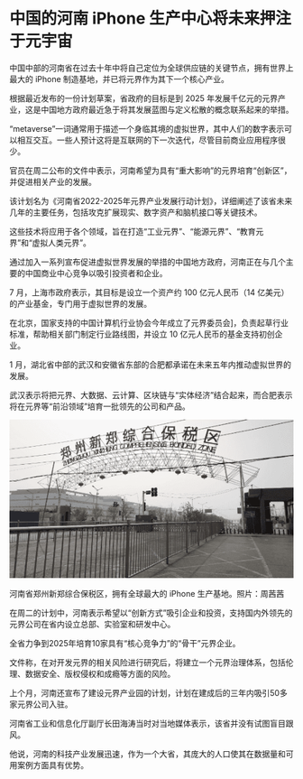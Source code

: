 # 中国的河南 iPhone 生产中心将未来押注于元宇宙




中国中部的河南省在过去十年中将自己定位为全球供应链的关键节点，拥有世界上最大的 iPhone 制造基地，并已将元界作为其下一个核心产业。

根据最近发布的一份计划草案，省政府的目标是到 2025 年发展千亿元的元界产业，这是中国地方政府最近急于将其发展蓝图与定义松散的概念联系起来的举措。

“metaverse”一词通常用于描述一个身临其境的虚拟世界，其中人们的数字表示可以相互交互。一些人预计这将是互联网的下一次迭代，尽管目前商业应用程序很少。

官员在周二公布的文件中表示，河南希望为具有“重大影响”的元界培育“创新区”，并促进相关产业的发展。

该计划名为《河南省2022-2025年元界产业发展行动计划》，详细阐述了该省未来几年的主要任务，包括攻克扩展现实、数字资产和脑机接口等关键技术。

这些技术将应用于各个领域，旨在打造“工业元界”、“能源元界”、“教育元界”和“虚拟人类元界”。

通过加入一系列宣布促进虚拟世界发展的举措的中国地方政府，河南正在与几个主要的中国商业中心竞争以吸引投资者和企业。

7 月，上海市政府表示，其目标是设立一个资产约 100 亿元人民币（14 亿美元）的产业基金，专门用于虚拟世界的发展。

在北京，国家支持的中国计算机行业协会今年成立了元界委员会]，负责起草行业标准，帮助相关部门制定行业路线图，并设立 10 亿元人民币的基金支持初创企业。

1 月，湖北省中部的武汉和安徽省东部的合肥都承诺在未来五年内推动虚拟世界的发展。

武汉表示将把元界、大数据、云计算、区块链与“实体经济”结合起来，而合肥表示将在元界等“前沿领域”培育一批领先的公司和产品。

![河南省郑州新郑综合保税区，拥有全球最大的 iPhone 生产基地。 照片：周茜茜](41.png)

河南省郑州新郑综合保税区，拥有全球最大的 iPhone 生产基地。照片：周茜茜



在周二的计划中，河南表示希望以“创新方式”吸引企业和投资，支持国内外领先的元界公司在省内设立总部、实验室和研发中心。

全省力争到2025年培育10家具有“核心竞争力”的“骨干”元界企业。

文件称，在对开发元界的相关风险进行研究后，将建立一个元界治理体系，包括伦理、数据安全、版权侵权和成瘾等方面的风险。

上个月，河南还宣布了建设元界产业园的计划，计划在建成后的三年内吸引50多家元界公司入驻。

河南省工业和信息化厅副厅长田海涛当时对当地媒体表示，该省并没有试图盲目跟风。

他说，河南的科技产业发展迅速，作为一个大省，其庞大的人口使其在数据量和可用案例方面具有优势。
